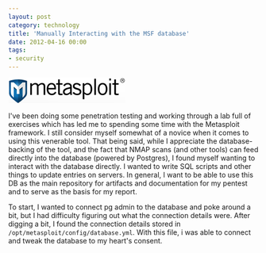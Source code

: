 ```yaml
---
layout: post
category: technology
title: 'Manually Interacting with the MSF database'
date: 2012-04-16 00:00
tags:
- security
---
```

<img alt='Metasploit' src='/images/metasploit.png' class='blogimage img-responsive'>

I've been doing some penetration testing and working through a lab full of exercises which has led me to spending some
time with the Metasploit framework. I still consider myself somewhat of a novice when it comes to using this venerable
tool. That being said, while I appreciate the database-backing of the tool, and the fact that NMAP scans (and other
tools) can feed directly into the database (powered by Postgres), I found myself wanting to interact with the database
directly. I wanted to write SQL scripts and other things to update entries on servers. In general, I want to be able to
use this DB as the main repository for artifacts and documentation for my pentest and to serve as the basis for my
report.

To start, I wanted to connect pg admin to the database and poke around a bit, but I had difficulty figuring out what
the connection details were. After digging a bit, I found the connection details stored in
`/opt/metasploit/config/database.yml`. With this file, i was able to connect and tweak the database to my heart's
consent.
